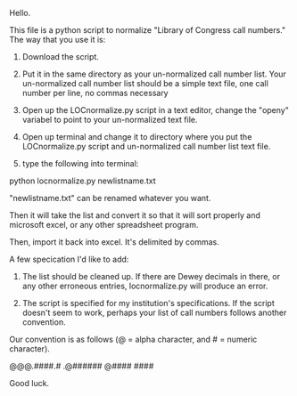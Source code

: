 Hello.

This file is a python script to normalize "Library of Congress call numbers." The way that you use it is:

1. Download the script.

2. Put it in the same directory as your un-normalized call number list.  Your un-normalized call number list should be a simple text file, one call number per line, no commas necessary

3. Open up the LOCnormalize.py script in a text editor, change the "openy" variabel to point to your un-normalized text file.

4. Open up terminal and change it to directory where you put the LOCnormalize.py script and un-normalized call number list text file.

5. type the following into terminal:

python locnormalize.py newlistname.txt

"newlistname.txt" can be renamed whatever you want.

Then it will take the list and convert it so that it will sort properly and microsoft excel, or any other spreadsheet program.

Then, import it back into excel.  It's delimited by commas.

A few specication I'd like to add:

1. The list should be cleaned up.  If there are Dewey decimals in there, or any other erroneous entries, locnormalize.py will produce an error.

2.  The script is specified for my institution's specifications.  If the script doesn't seem to work, perhaps your list of call numbers follows another convention. 

 Our convention is as follows (@ = alpha character, and # = numeric character).
 

 @@@.####.# .@###### @#### ####


Good luck.
